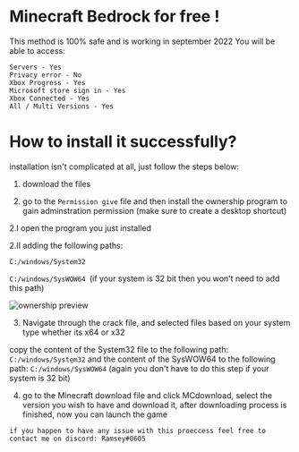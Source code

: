 # Minecraft Bedrock for free !
This method is 100% safe and is working in september 2022
You will be able to access:
```
Servers - Yes
Privacy error - No
Xbox Progress - Yes
Microsoft store sign in - Yes
Xbox Connected - Yes
All / Multi Versions - Yes
```

# How to install it successfully?

installation isn't complicated at all, just follow the steps below:

1. download the files 

2. go to the `Permission give` file and then install the ownership program to gain adminstration permission (make sure to create a desktop shortcut)

2.I open the program you just installed

2.II adding the following paths:

`C:/windows/System32 `

`C:/windows/SysWOW64 `(if your system is 32 bit then you won't need to add this path)

![ownership preview](https://cdn.discordapp.com/attachments/1007798294073835562/1021079928806047884/ownership_preview.png)

3. Navigate through the crack file, and selected files based on your system type whether its x64 or x32


copy the content of the System32 file to the following path: `C:/windows/System32`
and the content of the SysWOW64 to the following path: `C:/windows/SysWOW64` (again you don't have to do this step if your system is 32 bit)


4. go to the Minecraft download file and click MCdownload, select the version you wish to have and download it, after downloading process is finished, now you can launch the game



```if you happen to have any issue with this proeccess feel free to contact me on discord: Ramsey#0605 ``` 





